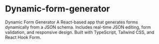 # Dynamic-form-generator
Dynamic Form Generator  A React-based app that generates forms dynamically from a JSON schema. Includes real-time JSON editing, form validation, and responsive design. Built with TypeScript, Tailwind CSS, and React Hook Form.
